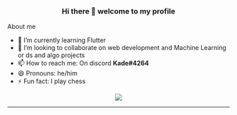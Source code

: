 <h3 align='center'> Hi there 👋 welcome to my profile</h3>
<p align='center> I am **@Kade** 😄 i am a front-end web developer and a fullstack mobile developer.Also an ML developer</p>

<div id="header" align="center">
  <img src="https://media.giphy.com/media/M9gbBd9nbDrOTu1Mqx/giphy.gif" width="100"/>
</div>

---
<h2 align='center'>About me </h2>

- 🌱 I’m currently learning Flutter
- 👯 I’m looking to collaborate on web development and Machine Learning or ds and algo projects
- 📫 How to reach me: On discord **Kade#4264**
- 😄 Pronouns: he/him
- ⚡ Fun fact: I play chess

<div id="header" align="center">
  <img src="https://cdn.dribbble.com/users/1292677/screenshots/6139167/media/5387dc7e035b3efe9d94516044de66a4.gif"/>
</div>

---